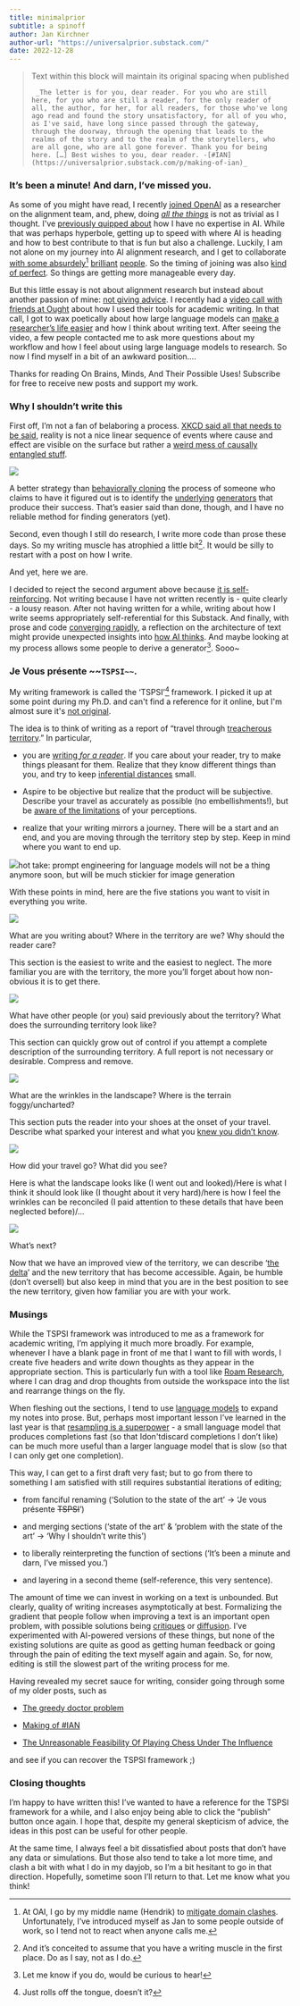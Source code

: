 ```yaml
---
title: minimalprior
subtitle: a spinoff
author: Jan Kirchner
author-url: "https://universalprior.substack.com/"
date: 2022-12-28
---
```



> Text within this block will maintain its original spacing when published
>     
>     
>      _The letter is for you, dear reader. For you who are still here, for you who are still a reader, for the only reader of all, the author, for her, for all readers, for those who've long ago read and found the story unsatisfactory, for all of you who, as I've said, have long since passed through the gateway, through the doorway, through the opening that leads to the realms of the story and to the realm of the storytellers, who are all gone, who are all gone forever. Thank you for being here. […] Best wishes to you, dear reader. -[#IAN](https://universalprior.substack.com/p/making-of-ian)_

### It’s been a minute! And darn, I’ve missed you.

As some of you might have read, I recently [joined OpenAI](https://universalprior.substack.com/p/a-quick-one-while-hes-away) as a researcher on the alignment team, and, phew, doing _[all the things](https://forum.effectivealtruism.org/posts/CCx7KpQHMLbkud9PK/slightly-advanced-decision-theory-102-four-reasons-not-to-be#Gotta_catch_them_all_:~:text=ex%2Dpost\)%20option.-,Or,-%2C%20in%20less%20fancy)_ is not as trivial as I thought. I've [previously quipped about](https://universalprior.substack.com/p/serendipitous-connections-applying?utm_source=substack&utm_campaign=post_embed&utm_medium=web#:~:text=While%20I%20am%20in%20no%20position) how I have no expertise in AI. While that was perhaps hyperbole, getting up to speed with where AI is heading and how to best contribute to that is fun but also a challenge. Luckily, I am not alone on my journey into AI alignment research, and I get to collaborate [with some absurdely](https://scottaaronson.blog/?p=6823#:~:text=hundred%20prime%20numbers\).-,Anyway,-%2C%20we%20actually%20have)[^1] [brilliant](https://universalprior.substack.com/p/introduction-to-hebbian-natural-abstractions) [people](https://universalprior.substack.com/p/introduction-to-hebbian-natural-abstractions). So the timing of joining was also [kind of perfect](https://openai.com/blog/chatgpt/). So things are getting more manageable every day.

But this little essay is not about alignment research but instead about another passion of mine: [not giving advice](https://universalprior.substack.com/p/via-productiva). I recently had a [video call with friends at Ought](https://youtu.be/YO9UiBWx6jw) about how I used their tools for academic writing. In that call, I got to wax poetically about how large language models can [make a researcher’s life easier](https://universalprior.substack.com/p/making-of-ian) and how I think about writing text. After seeing the video, a few people contacted me to ask more questions about my workflow and how I feel about using large language models to research. So now I find myself in a bit of an awkward position….

Thanks for reading On Brains, Minds, And Their Possible Uses! Subscribe for free to receive new posts and support my work.

### Why I shouldn’t write this

First off, I’m not a fan of belaboring a process. [XKCD said all that needs to be said](https://xkcd.com/1827/), reality is not a nice linear sequence of events where cause and effect are visible on the surface but rather a [weird mess of causally entangled stuff](https://www.alignmentforum.org/s/kxs3eeEti9ouwWFzr).

![](../../images/https3A2F2Fbucketeer-e05bbc84-baa3-437e-9518-adb32_86.png)

A better strategy than [behaviorally cloning](https://ml.berkeley.edu/blog/posts/bc/) the process of someone who claims to have it figured out is to identify the [underlying](https://en.wikipedia.org/wiki/Hidden_Markov_model) [generators](https://www.alignmentforum.org/posts/pdaGN6pQyQarFHXF4/reward-is-not-the-optimization-target) that produce their success. That’s easier said than done, though, and I have no reliable method for finding generators (yet).

Second, even though I still do research, I write more code than prose these days. So my writing muscle has atrophied a little bit[^2]. It would be silly to restart with a post on how I write.

And yet, here we are.

I decided to reject the second argument above because [it is self-reinforcing](https://universalprior.substack.com/p/the-tale-of-gandhi-and-the-devil?r=7inm4&utm_campaign=post&utm_medium=web&utm_source=#details). Not writing because I have not written recently is - quite clearly - a lousy reason. After not having written for a while, writing about how I write seems appropriately self-referential for this Substack. And finally, with prose and code [converging rapidly](https://www.nature.com/articles/d41586-022-04383-z), a reflection on the architecture of text might provide unexpected insights into [how AI thinks](https://www.alignmentforum.org/posts/vJFdjigzmcXMhNTsx/simulators). And maybe looking at my process allows some people to derive a generator[^3]. Sooo~

### Je Vous présente ~~`TSPSI~~`.

My writing framework is called the ‘TSPSI’[^4] framework. I picked it up at some point during my Ph.D. and can't find a reference for it online, but I'm almost sure it's [not original](https://www.google.com/search?gs_ssp=eJzj4tVP1zc0LCqKL89KNzcxYPQSTS1LLaosycjMS1fILFZIVChKzc2sAADuNQzM&q=everything+is+a+remix&oq=Everything+is+a+rem&aqs=chrome.1.0i355i512j46i512j69i57j0i512l2j46i512j0i512l4.3545j0j7&sourceid=chrome&ie=UTF-8#:~:text=with%20Site%20Links-,Everything%20is%20a%20Remix,https%3A//www.everythingisaremix.info,-The%20site%20about).

The idea is to think of writing as a report of “travel through [treacherous territory](https://www.lesswrong.com/tag/map-and-territory-sequence).” In particular,

  * you are [writing ](https://www.youtube.com/watch?v=vtIzMaLkCaM&t=900s&ab_channel=UChicagoSocialSciences)_[for a reader](https://www.youtube.com/watch?v=vtIzMaLkCaM&t=900s&ab_channel=UChicagoSocialSciences)_. If you care about your reader, try to make things pleasant for them. Realize that they know different things than you, and try to keep [inferential distances](https://www.lesswrong.com/tag/inferential-distance) small.

  * Aspire to be objective but realize that the product will be subjective. Describe your travel as accurately as possible (no embellishments!), but be [aware of the limitations](https://www.lesswrong.com/tag/calibration) of your perceptions.

  * realize that your writing mirrors a journey. There will be a start and an end, and you are moving through the territory step by step. Keep in mind where you want to end up.




![](../../images/https3A2F2Fbucketeer-e05bbc84-baa3-437e-9518-adb32_87.png)hot take: prompt engineering for language models will not be a thing anymore soon, but will be much stickier for image generation

With these points in mind, here are the five stations you want to visit in everything you write.

![](../../images/https3A2F2Fbucketeer-e05bbc84-baa3-437e-9518-adb32_88.png)

What are you writing about? Where in the territory are we? Why should the reader care?

This section is the easiest to write and the easiest to neglect. The more familiar you are with the territory, the more you’ll forget about how non-obvious it is to get there.

![](../../images/https3A2F2Fbucketeer-e05bbc84-baa3-437e-9518-adb32_89.png)

What have other people (or you) said previously about the territory? What does the surrounding territory look like?

This section can quickly grow out of control if you attempt a complete description of the surrounding territory. A full report is not necessary or desirable. Compress and remove.

![](../../images/https3A2F2Fbucketeer-e05bbc84-baa3-437e-9518-adb32_90.png)

What are the wrinkles in the landscape? Where is the terrain foggy/uncharted?

This section puts the reader into your shoes at the onset of your travel. Describe what sparked your interest and what you [knew you didn’t know](https://en.wikipedia.org/wiki/There_are_unknown_unknowns#:~:text=Known%20unknowns%20refers%20to%20%22risks,they%20would%20not%20be%20considered.).

![](../../images/https3A2F2Fbucketeer-e05bbc84-baa3-437e-9518-adb32_91.png)

How did your travel go? What did you see?

Here is what the landscape looks like (I went out and looked)/Here is what I think it should look like (I thought about it very hard)/here is how I feel the wrinkles can be reconciled (I paid attention to these details that have been neglected before)/...

![](../../images/https3A2F2Fbucketeer-e05bbc84-baa3-437e-9518-adb32_92.png)

What’s next?

Now that we have an improved view of the territory, we can describe ‘[the delta](https://universalprior.substack.com/p/on-not-reading-papers)’ and the new territory that has become accessible. Again, be humble (don’t oversell) but also keep in mind that you are in the best position to see the new territory, given how familiar you are with your work.

### Musings

While the TSPSI framework was introduced to me as a framework for academic writing, I’m applying it much more broadly. For example, whenever I have a blank page in front of me that I want to fill with words, I create five headers and write down thoughts as they appear in the appropriate section. This is particularly fun with a tool like [Roam Research](https://roamresearch.com/), where I can drag and drop thoughts from outside the workspace into the list and rearrange things on the fly.

When fleshing out the sections, I tend to use [language models](https://universalprior.substack.com/p/making-of-ian) to expand my notes into prose. But, perhaps most important lesson I’ve learned in the last year is that [resampling is a superpower](https://generative.ink/posts/loom-interface-to-the-multiverse/) \- a small language model that produces completions fast (so that Idon'tdiscard completions I don’t like) can be much more useful than a larger language model that is slow (so that I can only get one completion).

This way, I can get to a first draft very fast; but to go from there to something I am satisfied with still requires substantial iterations of editing;

  * from fanciful renaming (‘Solution to the state of the art’ → ‘Je vous présente ~~TSPSI~~’) 

  * and merging sections (‘state of the art’ & ‘problem with the state of the art’ → ‘Why I shouldn’t write this’)

  * to liberally reinterpreting the function of sections (‘It’s been a minute and darn, I’ve missed you.’)

  * and layering in a second theme (self-reference, this very sentence).




The amount of time we can invest in working on a text is unbounded. But clearly, quality of writing increases asymptotically at best. Formalizing the gradient that people follow when improving a text is an important open problem, with possible solutions being [critiques](https://openai.com/blog/critiques/) or [diffusion](https://arxiv.org/abs/2205.14217). I’ve experimented with AI-powered versions of these things, but none of the existing solutions are quite as good as getting human feedback or going through the pain of editing the text myself again and again. So, for now, editing is still the slowest part of the writing process for me.

Having revealed my secret sauce for writing, consider going through some of my older posts, such as

  * [The greedy doctor problem](https://universalprior.substack.com/p/the-greedy-doctor-problem)

  * [Making of #IAN](https://universalprior.substack.com/p/making-of-ian)

  * [The Unreasonable Feasibility Of Playing Chess Under The Influence](https://universalprior.substack.com/p/the-unreasonable-feasibility-of-playing)




and see if you can recover the TSPSI framework ;)

### Closing thoughts

I’m happy to have written this! I’ve wanted to have a reference for the TSPSI framework for a while, and I also enjoy being able to click the “publish” button once again. I hope that, despite my general skepticism of advice, the ideas in this post can be useful for other people.

At the same time, I always feel a bit dissatisfied about posts that don’t have any data or simulations. But those also tend to take a lot more time, and clash a bit with what I do in my dayjob, so I’m a bit hesitant to go in that direction. Hopefully, sometime soon I’ll return to that. Let me know what you think!

[^1]:At OAI, I go by my middle name (Hendrik) to [mitigate domain clashes](https://universalprior.substack.com/p/a-quick-one-while-hes-away#:~:text=were%20also%20called-,Jan,-.%20In%20university%2C%20I). Unfortunately, I’ve introduced myself as Jan to some people outside of work, so I tend not to react when anyone calls me.

[^2]:And it’s conceited to assume that you have a writing muscle in the first place. Do as I say, not as I do.

[^3]:Let me know if you do, would be curious to hear!

[^4]:Just rolls off the tongue, doesn’t it?
